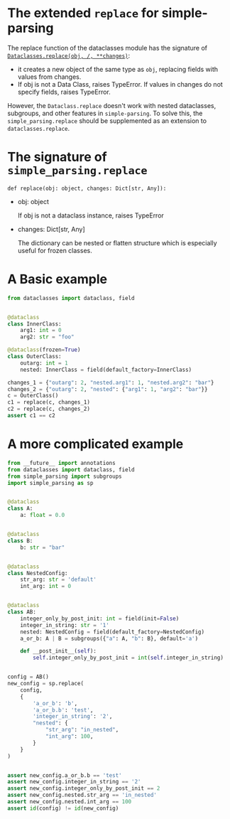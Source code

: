 # The extended `replace` for simple-parsing

The replace function of the dataclasses module has the signature of [`Dataclasses.replace(obj, /, **changes)`](https://docs.python.org/3/library/dataclasses.html#dataclasses.replace):
- it creates a new object of the same type as `obj`, replacing fields with values from changes.
- If obj is not a Data Class, raises TypeError. If values in changes do not specify fields, raises TypeError.

However, the `Dataclass.replace` doesn't work with nested dataclasses, subgroups, and other features in `simple-parsing`. To solve this, the `simple_parsing.replace` should be supplemented as an extension to `dataclasses.replace`.

# The signature of `simple_parsing.replace`
```def replace(obj: object, changes: Dict[str, Any]):```
- obj: object

    If obj is not a dataclass instance, raises TypeError

- changes: Dict[str, Any]

    The dictionary can be nested or flatten structure which is especially useful for frozen classes.

# A Basic example
```python
from dataclasses import dataclass, field


@dataclass
class InnerClass:
    arg1: int = 0
    arg2: str = "foo"

@dataclass(frozen=True)
class OuterClass:
    outarg: int = 1
    nested: InnerClass = field(default_factory=InnerClass)

changes_1 = {"outarg": 2, "nested.arg1": 1, "nested.arg2": "bar"}
changes_2 = {"outarg": 2, "nested": {"arg1": 1, "arg2": "bar"}}
c = OuterClass()
c1 = replace(c, changes_1)
c2 = replace(c, changes_2)
assert c1 == c2
```

# A more complicated example
```python
from __future__ import annotations
from dataclasses import dataclass, field
from simple_parsing import subgroups
import simple_parsing as sp


@dataclass
class A:
    a: float = 0.0


@dataclass
class B:
    b: str = "bar"


@dataclass
class NestedConfig:
    str_arg: str = 'default'
    int_arg: int = 0


@dataclass
class AB:
    integer_only_by_post_init: int = field(init=False)
    integer_in_string: str = '1'
    nested: NestedConfig = field(default_factory=NestedConfig)
    a_or_b: A | B = subgroups({"a": A, "b": B}, default='a')

    def __post_init__(self):
        self.integer_only_by_post_init = int(self.integer_in_string)


config = AB()
new_config = sp.replace(
    config,
    {
        'a_or_b': 'b',
        'a_or_b.b': 'test',
        'integer_in_string': '2',
        "nested": {
            "str_arg": "in_nested",
            "int_arg": 100,
        }
    }
)


assert new_config.a_or_b.b == 'test'
assert new_config.integer_in_string == '2'
assert new_config.integer_only_by_post_init == 2
assert new_config.nested.str_arg == 'in_nested'
assert new_config.nested.int_arg == 100
assert id(config) != id(new_config)

```
